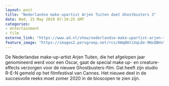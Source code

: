 ```yaml
---
layout: post
title: "Nederlandse make-upartist Arjen Tuiten doet Ghostbusters 3"
date: Wed, 15 May 2019 07:19:25 GMT
categories: 
- entertainment 
- film 
externe_link: "https://www.ad.nl/show/nederlandse-make-upartist-arjen-tuiten-doet-ghostbusters-3~a012379c/"
feature_image: "https://images2.persgroep.net/rcs/6WqBAYiXqL8e-9NsQBHvSsvW-2w/diocontent/148414466/_fitwidth/400/?appId=21791a8992982cd8da851550a453bd7f&quality=0.7"
---
```


De Nederlandse make-up-artist Arjen Tuiten, die het afgelopen jaar genomineerd werd voor een Oscar, gaat de special make up- en creature-effects verzorgen voor de nieuwe Ghostbusters-film. Dat heeft zijn studio R-E-N gemeld op het filmfestival van Cannes. Het nieuwe deel in de succesvolle reeks moet zomer 2020 in de bioscopen te zien zijn.
